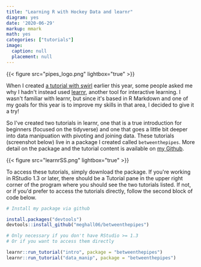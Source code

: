 ```yaml
---
title: "Learning R with Hockey Data and learnr"
diagram: yes
date: '2020-06-29'
markup: mmark
math: yes
categories: ["tutorials"]
image:
  caption: null
  placement: null
---
```


{{< figure src="pipes_logo.png" lightbox="true" >}}

When I created <a href="https://meghan.rbind.io/post/hockey-data-with-swirl/" target="_blank">a tutorial with swirl</a> earlier this year, some people asked me why I hadn't instead used <a href="https://rstudio.github.io/learnr/index.html" target="_blank">learnr</a>, another tool for interactive learning. I wasn't familiar with learnr, but since it's based in R Markdown and one of my goals for this year is to improve my skills in that area, I decided to give it a try!

So I've created two tutorials in learnr, one that is a true introduction for beginners (focused on the tidyverse) and one that goes a little bit deeper into data manipuation with pivoting and joining data. These tutorials (screenshot below) live in a package I created called `betweenthepipes`. More detail on the package and the tutorial content is available on <a href="https://github.com/meghall06/betweenthepipes/blob/master/README.md" target="_blank">my Github</a>.

{{< figure src="learnrSS.png" lightbox="true" >}}

To access these tutorials, simply download the package. If you're working in RStudio 1.3 or later, there should be a Tutorial pane in the upper right corner of the program where you should see the two tutorials listed. If not, or if you'd prefer to access the tutorials directly, follow the second block of code below.  

```r
# Install my package via github

install.packages("devtools")
devtools::install_github("meghall06/betweenthepipes")

# Only necessary if you don't have RStudio >= 1.3
# Or if you want to access them directly

learnr::run_tutorial("intro", package = "betweenthepipes")
learnr::run_tutorial("data_manip", package = "betweenthepipes")


```
